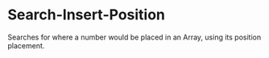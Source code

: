 # Search-Insert-Position
Searches for where a number would be placed in an Array, using its position placement. 
